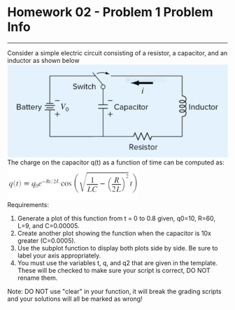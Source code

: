 # Homework 02 - Problem 1 Problem Info
---
Consider a simple electric circuit consisting of a resistor, a capacitor, and an inductor as shown below
<img src = "assets/h0201_0.png" width = "600"> <br />
The charge on the capacitor q(t) as a function of time can be computed as:
<img src = "assets/h0201_1.png" width = "300"> <br />
Requirements:
1. Generate a plot of this function from t = 0 to 0.8 given, q0=10, R=60, L=9, and C=0.00005. 
2. Create another plot showing the function when the capacitor is 10x greater (C=0.0005).
3. Use the subplot function to display both plots side by side. Be sure to label your axis appropriately.
4. You must use the variables t, q, and q2 that are given in the template. These will be checked to make sure your script is correct, DO NOT rename them.

Note: DO NOT use "clear" in your function, it will break the grading scripts and your solutions will all be marked as wrong!
